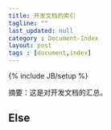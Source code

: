 ```yaml
---
title: 开发文档的索引
tagline: ""
last_updated: null
category : Document-Index
layout: post
tags : [document,index]
---
```

{% include JB/setup %}

摘要：这是对开发文档的汇总。

<!-- more -->






## Else
